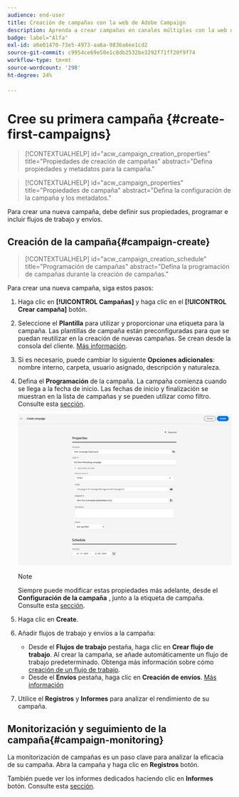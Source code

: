 ```yaml
---
audience: end-user
title: Creación de campañas con la web de Adobe Campaign
description: Aprenda a crear campañas en canales múltiples con la web de Adobe Campaign
badge: label="Alfa"
exl-id: a6e01470-73e5-4973-aa6a-9836a6ee1cd2
source-git-commit: c9954ce69e50e1c8db2532be3292f71ff20f9f74
workflow-type: tm+mt
source-wordcount: '298'
ht-degree: 24%

---
```



# Cree su primera campaña {#create-first-campaigns}

>[!CONTEXTUALHELP]
>id="acw_campaign_creation_properties"
>title="Propiedades de creación de campañas"
>abstract="Defina propiedades y metadatos para la campaña."

>[!CONTEXTUALHELP]
>id="acw_campaign_properties"
>title="Propiedades de campaña"
>abstract="Defina la configuración de la campaña y los metadatos."

Para crear una nueva campaña, debe definir sus propiedades, programar e incluir flujos de trabajo y envíos.

## Creación de la campaña{#campaign-create}

>[!CONTEXTUALHELP]
>id="acw_campaign_creation_schedule"
>title="Programación de campañas"
>abstract="Defina la programación de campañas durante la creación de campañas."

Para crear una nueva campaña, siga estos pasos:

1. Haga clic en **[!UICONTROL Campañas]** y haga clic en el **[!UICONTROL Crear campaña]** botón.
1. Seleccione el **Plantilla** para utilizar y proporcionar una etiqueta para la campaña. Las plantillas de campaña están preconfiguradas para que se puedan reutilizar en la creación de nuevas campañas. Se crean desde la consola del cliente.
   [Más información](https://experienceleague.adobe.com/docs/campaign/automation/campaign-orchestration/marketing-campaign-templates.html?lang=es).
1. Si es necesario, puede cambiar lo siguiente **Opciones adicionales**: nombre interno, carpeta, usuario asignado, descripción y naturaleza.
1. Defina el **Programación** de la campaña. La campaña comienza cuando se llega a la fecha de inicio. Las fechas de inicio y finalización se muestran en la lista de campañas y se pueden utilizar como filtro. Consulte esta [sección](manage-campaigns.md#access-campaigns).

   ![Definición de las propiedades de la campaña](assets/campaign-properties.png)

   >[!NOTE]
   >
   >Siempre puede modificar estas propiedades más adelante, desde el **Configuración de la campaña** , junto a la etiqueta de campaña. Consulte esta [sección](gs-campaigns.md#campaign-dashboard).

1. Haga clic en **Create**.
1. Añadir flujos de trabajo y envíos a la campaña:

   * Desde el **Flujos de trabajo** pestaña, haga clic en **Crear flujo de trabajo**. Al crear la campaña, se añade automáticamente un flujo de trabajo predeterminado. Obtenga más información sobre cómo [creación de un flujo de trabajo](../workflows/create-workflow.md).
   * Desde el **Envíos** pestaña, haga clic en **Creación de envíos**. [Más información](../msg/gs-messages.md)

1. Utilice el **Registros** y **Informes** para analizar el rendimiento de su campaña.

## Monitorización y seguimiento de la campaña{#campaign-monitoring}

La monitorización de campañas es un paso clave para analizar la eficacia de su campaña. Abra la campaña y haga clic en **Registros** botón.

También puede ver los informes dedicados haciendo clic en **Informes** botón. Consulte esta [sección](../reporting/campaign-reports.md).



<!--
    +++WORKF
++screen
## Create a cross-channel campaign {#cross-channel-campaign}


>[!CONTEXTUALHELP]
>id="acw_campaign_creation_workflow"
>title="Workflow list"
>abstract="List of workflows available for your campaign. Use the 'Create workflow' button to add a workflow in your campaign."

In a cross-channel campaign, a single marketing communication uses different channels. Data is passed between the channels. The customer receives communication through multiple channels based on, for example, their interaction with the previous communication.

-->
<!--
existing campaign: settings button -> properties like when creation
schedule in header


About plans, programs and campaigns
Adobe Campaign allows you to plan marketing campaigns in which you can create and manage different types of activities: emails, SMS messages, push notifications, workflows, landing pages. These campaigns and their contents can be gathered into programs.

The programs and campaigns allow you to regroup and view the different marketing activities that are linked to them.

A program may contain other programs as well as campaigns, workflows, and landing pages. It appears in the timeline and help you organize your marketing activities: you can separate them by country, by brand, by unit, etc.
A campaign enables you to gather all the marketing activities of your choice under a single entity. A campaign may contain emails, SMS, push notifications, direct mails, workflows, and landing pages.
To better organize your marketing plans, Adobe recommends the following hierarchy: Program > Sub-programs > Campaigns > Workflows > Deliveries.

Reports on programs and campaigns allow you to analyze their impact. For example, you can build reports at the campaign level to aggregate data on all deliveries contained in that campaign.

Related topics:

Timeline
About dynamic reports
Creating a campaign
In programs and sub-programs, you can add campaigns. Campaigns can contain marketing activities such as emails, SMS, push notifications, workflows, and landing pages.

From the Adobe Campaign home page, select the Programs & Campaigns card and access a program or sub-program.

Click on the Create button and select Campaign.

In the Creation mode screen, select a campaign type.



The campaign types available are based on templates defined in Resources > Templates > Campaign templates. For more on this, refer to the Managing templates section.

In the Properties screen, enter the name and ID of the campaign.

Select a start and end date to your campaign. These dates only apply to the campaign itself.



Click on Create to confirm the creation of the campaign.

The campaign is created and displayed. Use the Create button to add marketing activities to your campaign.

NOTE
Depending on your license agreement, you may access only some of these activities.

You can also create a campaign from the marketing activity list. You can choose to link the marketing activity to a parent program or sub-program via the properties window of the campaign.


Programs and campaigns icons and statuses
Each program and each campaign in the list has a visual symbol and an icon whose color indicates the execution status. This status depends on the validity period of the program or the campaign.

Gray: the program/campaign has not yet started - Editing status.
Blue: the program/campaign is in progress - In progress status.
Green: the program/campaign has finished - Finished status. By default, the current date is automatically shown as the validity start date and the end date is calculated according to the start date (D+186 days). You can change these dates in the program or campaign properties.


Business.Adobe.com resources
-->
